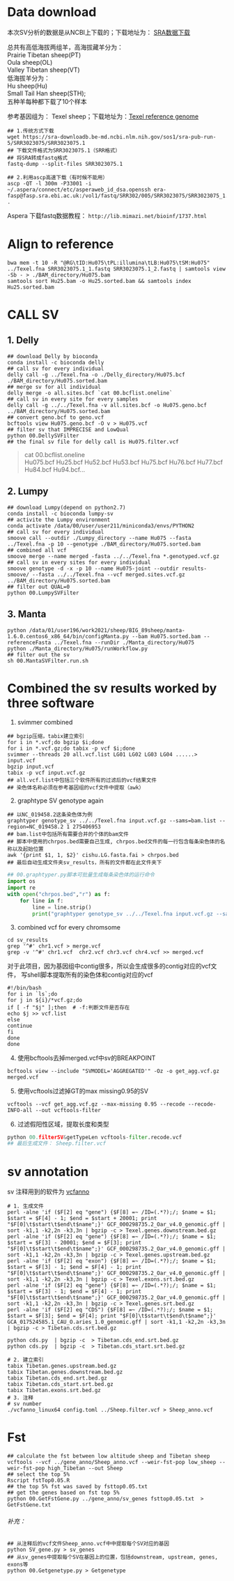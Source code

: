 # Data download
本次SV分析的数据是从NCBI上下载的；下载地址为： [SRA数据下载](https://www.ncbi.nlm.nih.gov/Traces/study/?page=2&acc=SRP066883&o=acc_s%3Aa&s=SRR3193935,SRR3193937,SRR3193945)

总共有高低海拔两组羊，高海拔藏羊分为：  
Prairie Tibetan sheep(PT)  
Oula sheep(OL)  
Valley Tibetan sheep(VT)  
低海拔羊分为：  
Hu sheep(Hu)  
Small Tail Han sheep(STH);  
五种羊每种都下载了10个样本  

参考基因组为： Texel sheep；下载地址为：[Texel reference genome](https://ftp.ncbi.nlm.nih.gov/genomes/all/GCF/000/298/735/GCF_000298735.2_Oar_v4.0/)

```shell
## 1.传统方式下载
wget https://sra-downloadb.be-md.ncbi.nlm.nih.gov/sos1/sra-pub-run-5/SRR3023075/SRR3023075.1
## 下载文件格式为SRR3023075.1（SRR格式）
## 将SRA转成fastq格式
fastq-dump --split-files SRR3023075.1

## 2.利用ascp高速下载（有时候不能用）
ascp -QT -l 300m -P33001 -i ~/.aspera/connect/etc/asperaweb_id_dsa.openssh era-fasp@fasp.sra.ebi.ac.uk:/vol1/fastq/SRR302/005/SRR3023075/SRR3023075_1.fastq.gz .
```

Aspera 下载fastq数据教程： `http://lib.mimazi.net/bioinf/1737.html`

# Align to reference
```shell
bwa mem -t 10 -R "@RG\tID:Hu075\tPL:illumina\tLB:Hu075\tSM:Hu075" ../Texel.fna SRR3023075.1_1.fastq SRR3023075.1_2.fastq | samtools view -Sb - > ./BAM_directory/Hu075.bam
samtools sort Hu25.bam -o Hu25.sorted.bam && samtools index Hu25.sorted.bam
```
# CALL SV
## 1. Delly

```shell
## download Delly by bioconda
conda install -c bioconda delly
## call sv for every individual
delly call -g ../Texel.fna -o ./Delly_directory/Hu075.bcf ./BAM_directory/Hu075.sorted.bam
## merge sv for all individual
delly merge -o all.sites.bcf `cat 00.bcflist.oneline`
## call sv in every site for every samples
delly call -g ../../Texel.fna -v all.sites.bcf -o Hu075.geno.bcf ../BAM_directory/Hu075.sorted.bam
## convert geno.bcf to geno.vcf
bcftools view Hu075.geno.bcf -O v > Hu075.vcf
## filter sv that IMPRECISE and LowQual
python 00.DellySVFilter
## the final sv file for delly call is Hu075.filter.vcf 
```

>cat 00.bcflist.oneline  
>Hu075.bcf Hu25.bcf Hu52.bcf Hu53.bcf Hu75.bcf Hu76.bcf Hu77.bcf Hu84.bcf Hu94.bcf... 
## 2. Lumpy
```shell
## download Lumpy(depend on python2.7)
conda install -c bioconda lumpy-sv
## activite the Lumpy environment
conda activate /data/00/user/user211/miniconda3/envs/PYTHON2
## call sv for every individual
smoove call --outdir ./Lumpy_directory --name Hu075 --fasta ../Texel.fna -p 10 --genotype ./BAM_directory/Hu075.sorted.bam
## combined all vcf
smoove merge --name merged -fasta ../../Texel.fna *.genotyped.vcf.gz
## call sv in every sites for every individual
smoove genotype -d -x -p 10 --name Hu075-joint --outdir results-smoove/ --fasta ../../Texel.fna --vcf merged.sites.vcf.gz ../BAM_directory/Hu075.sorted.bam
## filter out QUAL=0
python 00.LumpySVFilter
```
## 3. Manta
```shell
python /data/01/user196/work2021/sheep/BIG_89sheep/manta-1.6.0.centos6_x86_64/bin/configManta.py --bam Hu075.sorted.bam --referenceFasta ../Texel.fna --runDir ./Manta_directory/Hu075
python ./Manta_directory/Hu075/runWorkflow.py
## filter out the sv
sh 00.MantaSVFilter.run.sh
```
# Combined the sv results worked by three software
1. svimmer combined  
```shell
## bgzip压缩，tabix建立索引
for i in *.vcf;do bgzip $i;done
for i in *.vcf.gz;do tabix -p vcf $i;done
svimmer --threads 20 all.vcf.list LG01 LG02 LG03 LG04 ......> input.vcf
bgzip input.vcf
tabix -p vcf input.vcf.gz
## all.vcf.list中包括三个软件所有的过滤后的vcf结果文件
## 染色体名称必须在参考基因组的vcf文件中提取（awk）
```
2. graphtype SV genotype again
```shell
## 以NC_019458.2这条染色体为例
graphtyper genotype_sv ../../Texel.fna input.vcf.gz --sams=bam.list --region=NC_019458.2 1 275406953
## bam.list中包括所有需要合并的个体的bam文件
## 脚本中使用的chrpos.bed需要自己生成, chrpos.bed文件的每一行包含每条染色体的名称以及起始位置
awk '{print $1, 1, $2}' cishu.LG.fasta.fai > chrpos.bed
## 最后自动生成文件夹sv_results，所有的文件都在此文件夹下
```
```python
## 00.graphtyper.py脚本可批量生成每条染色体的运行命令
import os
import re
with open("chrpos.bed","r") as f:
    for line in f:
        line = line.strip()
        print("graphtyper genotype_sv ../../Texel.fna input.vcf.gz --sams=bam.list --region=" + line)
```
3. combined vcf for every chromsome
```shell
cd sv_results
grep '^#' chr1.vcf > merge.vcf
grep -v '^#' chr1.vcf  chr2.vcf chr3.vcf chr4.vcf >> merged.vcf
```
对于此项目，因为基因组中contig很多，所以会生成很多的contig对应的vcf文件， 写shell脚本提取所有的染色体和contig对应的vcf
```shell
#!/bin/bash
for i in `ls`;do
for j in ${i}/*vcf.gz;do
if [ -f "$j" ];then  # -f:判断文件是否存在
echo $j >> vcf.list
else
continue
fi
done
done
```
4. 使用bcftools去掉merged.vcf中sv的BREAKPOINT
```shell
bcftools view --include "SVMODEL='AGGREGATED'" -Oz -o get_agg.vcf.gz merged.vcf
```
5. 使用vcftools过滤掉GT的max missing0.95的SV
```shell
vcftools --vcf get_agg.vcf.gz --max-missing 0.95 --recode --recode-INFO-all --out vcftools-filter
```
6. 过滤假阳性区域，提取长度和类型
```python
python 00.filterSV&getTypeLen vcftools-filter.recode.vcf
## 最后生成文件： Sheep.filter.vcf
```
# sv annotation
sv 注释用到的软件为 [vcfanno](https://github.com/brentp/vcfanno)
```shell
# 1. 生成文件
perl -alne 'if ($F[2] eq "gene") {$F[8] =~ /ID=(.*?);/; $name = $1; $start = $F[4] - 1; $end = $start + 20001; print "$F[0]\t$start\t$end\t$name";}' GCF_000298735.2_Oar_v4.0_genomic.gff | sort -k1,1 -k2,2n -k3,3n | bgzip -c > Texel.genes.downstream.bed.gz
perl -alne 'if ($F[2] eq "gene") {$F[8] =~ /ID=(.*?);/; $name = $1; $start = $F[3] - 20001; $end = $F[3]; print "$F[0]\t$start\t$end\t$name";}' GCF_000298735.2_Oar_v4.0_genomic.gff | sort -k1,1 -k2,2n -k3,3n | bgzip -c > Texel.genes.upstream.bed.gz
perl -alne 'if ($F[2] eq "exon") {$F[8] =~ /ID=(.*?);/; $name = $1; $start = $F[3] - 1; $end = $F[4] - 1; print "$F[0]\t$start\t$end\t$name";}' GCF_000298735.2_Oar_v4.0_genomic.gff | sort -k1,1 -k2,2n -k3,3n | bgzip -c > Texel.exons.srt.bed.gz
perl -alne 'if ($F[2] eq "gene") {$F[8] =~ /ID=(.*?);/; $name = $1; $start = $F[3] - 1; $end = $F[4] - 1; print "$F[0]\t$start\t$end\t$name";}' GCF_000298735.2_Oar_v4.0_genomic.gff | sort -k1,1 -k2,2n -k3,3n | bgzip -c > Texel.genes.srt.bed.gz
perl -alne 'if ($F[2] eq "CDS") {$F[8] =~ /ID=(.*?);/; $name = $1; $start = $F[3]; $end = $F[4]; print "$F[0]\t$start\t$end\t$name";}' GCA_017524585.1_CAU_O.aries_1.0_genomic.gff | sort -k1,1 -k2,2n -k3,3n | bgzip -c > Tibetan.cds.srt.bed.gz

python cds.py  | bgzip -c  > Tibetan.cds_end.srt.bed.gz
python cds.py  | bgzip -c  > Tibetan.cds_start.srt.bed.gz

# 2. 建立索引
tabix Tibetan.genes.upstream.bed.gz
tabix Tibetan.genes.downstream.bed.gz
tabix Tibetan.cds_end.srt.bed.gz
tabix Tibetan.cds_start.srt.bed.gz
tabix Tibetan.exons.srt.bed.gz
# 3. 注释
# sv number
./vcfanno_linux64 config.toml ../Sheep.filter.vcf > Sheep_anno.vcf
```

# Fst
```shell
## calculate the fst between low altitude sheep and Tibetan sheep
vcftools --vcf ../gene_anno/Sheep_anno.vcf --weir-fst-pop low_sheep --weir-fst-pop high_Tibetan --out Sheep
## select the top 5% 
Rscript fstTop0.05.R
## the top 5% fst was saved by fsttop0.05.txt
## get the genes based on fst top 5%
python 00.GetFstGene.py ../gene_anno/sv_genes fsttop0.05.txt  > GetFstGene.txt
```  
###### 补充：
```shell
## 从注释后的vcf文件Sheep_anno.vcf中中提取每个SV对应的基因
python SV_gene.py > sv_genes
## 从sv_genes中提取每个SV在基因上的位置，包括downstream, upstream, genes, exons等
python 00.Getgenetype.py > Getgenetype
```